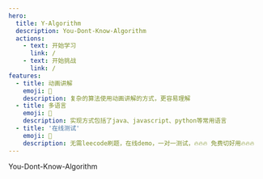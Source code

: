 ```yaml
---
hero:
  title: Y-Algorithm
  description: You-Dont-Know-Algorithm
  actions:
    - text: 开始学习
      link: /
    - text: 开始挑战
      link: /
features:
  - title: 动画讲解
    emoji: 💎
    description: 复杂的算法使用动画讲解的方式，更容易理解
  - title: 多语言
    emoji: 🌈
    description: 实现方式包括了java、javascript、python等常用语言
  - title: '在线测试'
    emoji: 🚀
    description: 无需leecode刷题，在线demo，一对一测试，🔥🔥🔥 免费切好用🔥🔥🔥
---
```


You-Dont-Know-Algorithm
